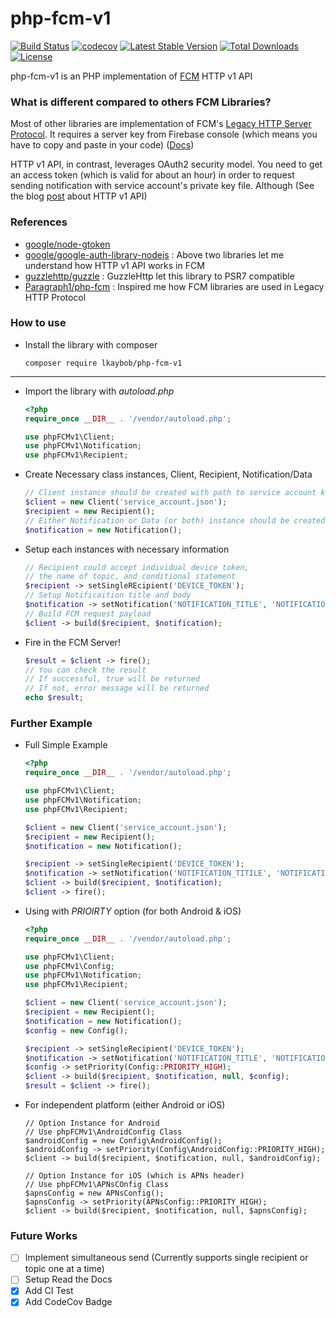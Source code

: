 
# php-fcm-v1
[![Build Status](https://github.com/lkaybob/php-fcm-v1/actions/workflows/main.yml/badge.svg)](https://github.com/lkaybob/php-fcm-v1/actions)
[![codecov](https://codecov.io/gh/lkaybob/php-fcm-v1/branch/master/graph/badge.svg)](https://codecov.io/gh/lkaybob/php-fcm-v1)
[![Latest Stable Version](https://poser.pugx.org/lkaybob/php-fcm-v1/v/stable)](https://packagist.org/packages/lkaybob/php-fcm-v1)
[![Total Downloads](https://poser.pugx.org/lkaybob/php-fcm-v1/downloads)](https://packagist.org/packages/lkaybob/php-fcm-v1)
[![License](https://poser.pugx.org/lkaybob/php-fcm-v1/license)](https://packagist.org/packages/lkaybob/php-fcm-v1)

php-fcm-v1 is an PHP implementation of [FCM](https://firebase.google.com/docs/cloud-messaging) HTTP v1 API

### What is different compared to others FCM Libraries?
Most of other libraries are implementation of FCM's [Legacy HTTP Server Protocol](https://firebase.google.com/docs/cloud-messaging/http-server-ref). It requires a server key from Firebase console (which means you have to copy and paste in your code) ([Docs](https://firebase.google.com/docs/cloud-messaging/auth-server#authorize_legacy_protocol_send_requests))

HTTP v1 API, in contrast, leverages OAuth2 security model. You need to get an access token (which is valid for about an hour) in order to request sending notification with service account's private key file. Although 
(See the blog [post](https://firebase.googleblog.com/2017/11/whats-new-with-fcm-customizing-messages.html) about HTTP v1 API)

### References
* [google/node-gtoken](https://github.com/google/node-gtoken)
* [google/google-auth-library-nodejs](https://github.com/google/google-auth-library-nodejs) 
  : Above two libraries let me understand how HTTP v1 API works in FCM
* [guzzlehttp/guzzle](https://github.com/guzzle/guzzle) : GuzzleHttp let this library to PSR7 compatible
* [Paragraph1/php-fcm](https://github.com/Paragraph1/php-fcm) : Inspired me how FCM libraries are used in Legacy HTTP Protocol

### How to use

* Install the library with composer

  ```
  composer require lkaybob/php-fcm-v1
  ```
****
* Import the library with *autoload.php*

  ```php
  <?php
  require_once __DIR__ . '/vendor/autoload.php';

  use phpFCMv1\Client;
  use phpFCMv1\Notification;
  use phpFCMv1\Recipient;
  ```

* Create Necessary class instances, Client, Recipient, Notification/Data

  ```php
  // Client instance should be created with path to service account key file
  $client = new Client('service_account.json');
  $recipient = new Recipient();
  // Either Notification or Data (or both) instance should be created
  $notification = new Notification();
  ```

* Setup each instances with necessary information

  ```php
  // Recipient could accept individual device token,
  // the name of topic, and conditional statement
  $recipient -> setSingleREcipient('DEVICE_TOKEN');
  // Setup Notificaition title and body
  $notification -> setNotification('NOTIFICATION_TITLE', 'NOTIFICATION_BODY');
  // Build FCM request payload
  $client -> build($recipient, $notification);
  ```

* Fire in the FCM Server!

  ```php
  $result = $client -> fire();
  // You can check the result
  // If successful, true will be returned
  // If not, error message will be returned
  echo $result;
  ```

### Further Example

* Full Simple Example

  ```php
  <?php
  require_once __DIR__ . '/vendor/autoload.php';

  use phpFCMv1\Client;
  use phpFCMv1\Notification;
  use phpFCMv1\Recipient;

  $client = new Client('service_account.json');
  $recipient = new Recipient();
  $notification = new Notification();

  $recipient -> setSingleRecipient('DEVICE_TOKEN');
  $notification -> setNotification('NOTIFICATION_TITILE', 'NOTIFICATION_BODY');
  $client -> build($recipient, $notification);
  $client -> fire();
  ```

* Using with *PRIOIRTY* option (for both Android & iOS)

  ```php
  <?php
  require_once __DIR__ . '/vendor/autoload.php';

  use phpFCMv1\Client;
  use phpFCMv1\Config;
  use phpFCMv1\Notification;
  use phpFCMv1\Recipient;

  $client = new Client('service_account.json');
  $recipient = new Recipient();
  $notification = new Notification();
  $config = new Config();

  $recipient -> setSingleRecipient('DEVICE_TOKEN');
  $notification -> setNotification('NOTIFICATION_TITLE', 'NOTIFICATION_BODY');
  $config -> setPriority(Config::PRIORITY_HIGH);
  $client -> build($recipient, $notification, null, $config);
  $result = $client -> fire();
  ```

* For independent platform (either Android or iOS)

  ```
  // Option Instance for Android
  // Use phpFCMv1\AndroidConfig Class
  $androidConfig = new Config\AndroidConfig();
  $androidConfig -> setPriority(Config\AndroidConfig::PRIORITY_HIGH);
  $client -> build($recipient, $notification, null, $androidConfig);
  
  // Option Instance for iOS (which is APNs header)
  // Use phpFCMv1\APNsCOnfig Class
  $apnsConfig = new APNsConfig();
  $apnsConfig -> setPriority(APNsConfig::PRIORITY_HIGH);
  $client -> build($recipient, $notification, null, $apnsConfig);
  ```



### Future Works

- [ ] Implement simultaneous send (Currently supports single recipient or topic one at a time)
- [ ] Setup Read the Docs
- [x] Add CI Test
- [x] Add CodeCov Badge
